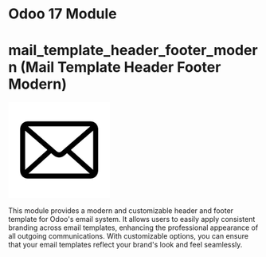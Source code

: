 # Odoo 17 Module
# mail_template_header_footer_modern (Mail Template Header Footer Modern)

![Odoo Logo](./static/description/icon.png)

This module provides a modern and customizable header and footer template for Odoo's email system. It allows users to easily apply consistent branding across email templates, enhancing the professional appearance of all outgoing communications. With customizable options, you can ensure that your email templates reflect your brand's look and feel seamlessly.
